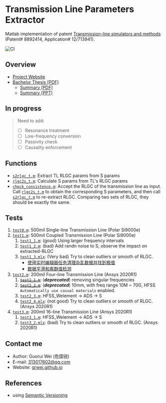 # Transmission Line Parameters Extractor

Matlab implementation of patent [Transmission-line simulators and methods](https://patentcenter.uspto.gov/applications/12713941) (Patent# 8892414, Application# 12/713941).

![CI](https://github.com/grwei/transmission-line-params-extractor/workflows/CI/badge.svg?branch=matlab)

## Overview

- [Project Website](https://grwei.github.io/transmission-line-params-extractor/)
- [Bachelor Thesis (PDF)](doc/final/论文最终稿.pdf)
   - [Summary (PDF)](doc/final/0619答辩PPT.pdf)
   - [Summary (PPT)](doc/final/0619答辩PPT.pptx)

## In progress

> Need to add:
>
> - [ ]  Resonance treatment
> - [ ]  Low-frequency conversion
> - [ ]  Passivity check
> - [ ]  Causality enforcement

## Functions

- [`s2rlgc_t.m`](s2rlgc_t.m): Extract TL RLGC params from S params
- [`rlgc2s_t.m`](rlgc2s_t.m): Calculate S params from TL's RLGC params
- [`check_consistence.m`](check_consistence.m): Accept the RLGC of the transmission line as input. Call [`rlgc2s_t.m`](rlgc2s_t.m) to obtain the corresponding S parameters, and then call [`s2rlgc_t.m`](s2rlgc_t.m) to re-extract RLGC. Comparing two sets of RLGC, they should be exactly the same.

## Tests

1. [`test0.m`](test0.m): 500mil Single-line Transmission Line (Polar Si9000e)
2. [`test1.m`](test1.m): 500mil Coupled Transmission Line (Polar Si9000e)
   1. [`test1_1.m`](test1_1.m): (good) Using larger frequency intervals
   2. [`test1_2.m`](test1_2.m): (bad) Add randn noise to S, observe the impact on extracted-RLGC
   3. [`test1_3.mlx`](test1_3.mlx): (Very bad) Try to clean outliers or smooth of RLGC.
      - [使用实时编辑器任务清理杂乱数据并找到极值](https://ww2.mathworks.cn/help/matlab/data_analysis/cleandatawithliveeditortasks.html)
      - [数据平滑和离群值检测](https://ww2.mathworks.cn/help/matlab/data_analysis/data-smoothing-and-outlier-detection.html)
3. [`test2.m`](test2.m): 200mil Four-line Transmission Line (Ansys 2020R1)
   1. [~~`test2_1.m`~~](test2_1.m): (**_deprecated_**) removing singular frequencies
   2. [~~`test2_2.m`~~](test2_2.m): (**_deprecated_**) 10mm, with freq range 10M ~ 70G, HFSS `Automatically use casual materials` enabled.
   3. [`test2_3.m`](test2_3.m): HFSS_Welement -> ADS -> S
   4. [`test2_4.mlx`](test2_4.mlx): (not good) Try to clean outliers or smooth of RLGC. (Ansys 2020R1)
4. [`test3.m`](test3.m): 200mil 16-line Transmission Line (Ansys 2020R1)
   1. [`test3_1.m`](test3_1.m): HFSS_Welement -> ADS -> S
   2. [`test3_2.mlx`](test3_2.mlx): (bad) Try to clean outliers or smooth of RLGC. (Ansys 2020R1)

## Contact me

- Author: Guorui Wei (危国锐)
- E-mail: [313017602@qq.com](mailto:313017602@qq.com)
- Website: [grwei.github.io](https://grwei.github.io/)

## References

- using [Semantic Versioning](https://semver.org/)
